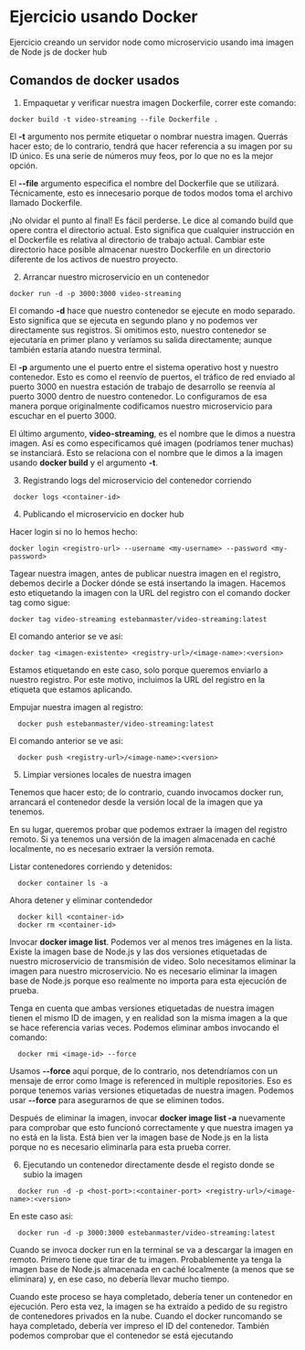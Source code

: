# Ejercicio usando Docker

Ejercicio creando un servidor node como microservicio usando ima imagen de Node js de docker hub

## Comandos de docker usados

1. Empaquetar y verificar nuestra imagen Dockerfile, correr este comando:

```docker
docker build -t video-streaming --file Dockerfile .
```

El **-t** argumento nos permite etiquetar o nombrar nuestra imagen. Querrás hacer esto; de lo contrario, tendrá que hacer referencia a su imagen por su ID único. Es una serie de números muy feos, por lo que no es la mejor opción.

El **--file** argumento especifica el nombre del Dockerfile que se utilizará. Técnicamente, esto es innecesario porque de todos modos toma el archivo llamado Dockerfile.

¡No olvidar el punto al final! Es fácil perderse. Le dice al comando build que opere contra el directorio actual. Esto significa que cualquier instrucción en el Dockerfile es relativa al directorio de trabajo actual. Cambiar este directorio hace posible almacenar nuestro Dockerfile en un directorio diferente de los activos de nuestro proyecto.

2. Arrancar nuestro microservicio en un contenedor

```docker
docker run -d -p 3000:3000 video-streaming
```

El comando **-d** hace que nuestro contenedor se ejecute en modo separado. Esto significa que se ejecuta en segundo plano y no podemos ver directamente sus registros. Si omitimos esto, nuestro contenedor se ejecutaría en primer plano y veríamos su salida directamente; aunque también estaría atando nuestra terminal.

El **-p** argumento une el puerto entre el sistema operativo host y nuestro contenedor. Esto es como el reenvío de puertos, el tráfico de red enviado al puerto 3000 en nuestra estación de trabajo de desarrollo se reenvía al puerto 3000 dentro de nuestro contenedor. Lo configuramos de esa manera porque originalmente codificamos nuestro microservicio para escuchar en el puerto 3000.

El último argumento, **video-streaming**, es el nombre que le dimos a nuestra imagen. Así es como especificamos qué imagen (podríamos tener muchas) se instanciará. Esto se relaciona con el nombre que le dimos a la imagen usando **docker build** y el argumento **-t**.

3. Registrando logs del microservicio del contenedor corriendo

```docker
 docker logs <container-id>
```

4. Publicando el microservicio en docker hub

Hacer login si no lo hemos hecho:

```docker
docker login <registro-url> --username <my-username> --password <my-password>
```

Tagear nuestra imagen, antes de publicar nuestra imagen en el registro, debemos decirle a Docker dónde se está insertando la imagen. Hacemos esto etiquetando la imagen con la URL del registro con el comando docker tag como sigue:

```docker
docker tag video-streaming estebanmaster/video-streaming:latest
```

El comando anterior se ve asi:

```docker
docker tag <imagen-existente> <registry-url>/<image-name>:<version>
```

Estamos etiquetando en este caso, solo porque queremos enviarlo a nuestro registro. Por este motivo, incluimos la URL del registro en la etiqueta que estamos aplicando.

Empujar nuestra imagen al registro:

```docker
  docker push estebanmaster/video-streaming:latest
```

El comando anterior se ve asi:

```docker
  docker push <registry-url>/<image-name>:<version>
```

5. Limpiar versiones locales de nuestra imagen

Tenemos que hacer esto; de lo contrario, cuando invocamos docker run, arrancará el contenedor desde la versión local de la imagen que ya tenemos.

En su lugar, queremos probar que podemos extraer la imagen del registro remoto. Si ya tenemos una versión de la imagen almacenada en caché localmente, no es necesario extraer la versión remota.

Listar contenedores corriendo y detenidos:

```docker
  docker container ls -a
```

Ahora detener y eliminar contendedor

```docker
  docker kill <container-id>
  docker rm <container-id>
```

Invocar **docker image list**. Podemos ver al menos tres imágenes en la lista. Existe la imagen base de Node.js y las dos versiones etiquetadas de nuestro microservicio de transmisión de video. Solo necesitamos eliminar la imagen para nuestro microservicio. No es necesario eliminar la imagen base de Node.js porque eso realmente no importa para esta ejecución de prueba.

Tenga en cuenta que ambas versiones etiquetadas de nuestra imagen tienen el mismo ID de imagen, y en realidad son la misma imagen a la que se hace referencia varias veces. Podemos eliminar ambos invocando el comando:

```docker
  docker rmi <image-id> --force
```

Usamos **--force** aquí porque, de lo contrario, nos detendríamos con un mensaje de error como Image is referenced in multiple repositories. Eso es porque tenemos varias versiones etiquetadas de nuestra imagen. Podemos usar **--force** para asegurarnos de que se eliminen todos.

Después de eliminar la imagen, invocar **docker image list -a** nuevamente para comprobar que esto funcionó correctamente y que nuestra imagen ya no está en la lista. Está bien ver la imagen base de Node.js en la lista porque no es necesario eliminarla para esta prueba correr.

6. Ejecutando un contenedor directamente desde el registo donde se subio la imagen

```docker
  docker run -d -p <host-port>:<container-port> <registry-url>/<image-name>:<version>
```

En este caso asi:

```docker
  docker run -d -p 3000:3000 estebanmaster/video-streaming:latest
```

Cuando se invoca docker run en la terminal se va a descargar la imagen en remoto. Primero tiene que tirar de tu imagen. Probablemente ya tenga la imagen base de Node.js almacenada en caché localmente (a menos que se eliminara) y, en ese caso, no debería llevar mucho tiempo.

Cuando este proceso se haya completado, debería tener un contenedor en ejecución. Pero esta vez, la imagen se ha extraído a pedido de su registro de contenedores privados en la nube. Cuando el docker runcomando se haya completado, debería ver impreso el ID del contenedor. También podemos comprobar que el contenedor se está ejecutando
